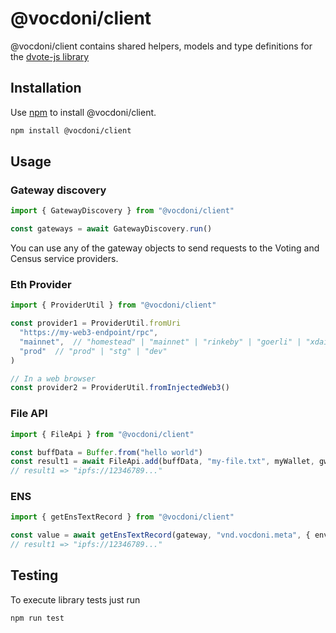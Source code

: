 # @vocdoni/client

@vocdoni/client contains shared helpers, models and type definitions for the [dvote-js library](https://github.com/vocdoni/dvote-js/)

## Installation

Use [npm](https://www.npmjs.com/) to install @vocdoni/client.

```bash
npm install @vocdoni/client
```

## Usage

### Gateway discovery

```ts
import { GatewayDiscovery } from "@vocdoni/client"

const gateways = await GatewayDiscovery.run()
```

You can use any of the gateway objects to send requests to the Voting and Census service providers.

### Eth Provider

```ts
import { ProviderUtil } from "@vocdoni/client"

const provider1 = ProviderUtil.fromUri
  "https://my-web3-endpoint/rpc",
  "mainnet",  // "homestead" | "mainnet" | "rinkeby" | "goerli" | "xdai" | "sokol" | "matic"
  "prod"  // "prod" | "stg" | "dev"
)

// In a web browser
const provider2 = ProviderUtil.fromInjectedWeb3()
```

### File API

```ts
import { FileApi } from "@vocdoni/client"

const buffData = Buffer.from("hello world")
const result1 = await FileApi.add(buffData, "my-file.txt", myWallet, gw)
// result1 => "ipfs://12346789..."
```

### ENS

```ts
import { getEnsTextRecord } from "@vocdoni/client"

const value = await getEnsTextRecord(gateway, "vnd.vocdoni.meta", { environment: "prod", networkId: "mainnet" })
// result1 => "ipfs://12346789..."
```

## Testing

To execute library tests just run

```bash
npm run test
```
